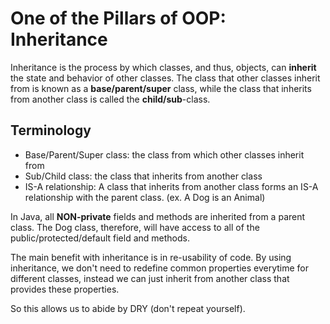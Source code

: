 # One of the Pillars of OOP: Inheritance
Inheritance is the process by which classes, and thus, objects, can **inherit** the state and behavior of other classes. The class that other classes inherit from is known as a **base/parent/super** class, while the class that inherits from another class is called the **child/sub**-class.

## Terminology
- Base/Parent/Super class: the class from which other classes inherit from
- Sub/Child class: the class that inherits from another class
- IS-A relationship: A class that inherits from another class forms an IS-A relationship with the parent class. (ex. A Dog is an Animal)

In Java, all **NON-private** fields and methods are inherited from a parent class. The Dog class, therefore, will have access to all of the public/protected/default field and methods.

The main benefit with inheritance is in re-usability of code. By using inheritance, we don't need to redefine common properties everytime for different classes, instead we can just inherit from another class that provides these properties. 

So this allows us to abide by DRY (don't repeat yourself).